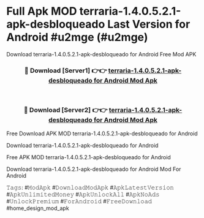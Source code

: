 # Full Apk MOD terraria-1.4.0.5.2.1-apk-desbloqueado Last Version for Android #u2mge (#u2mge)
Download terraria-1.4.0.5.2.1-apk-desbloqueado for Android Free Mod APK

<div align="center">
<h3>🔴 Download [Server1] 👉👉 <a href="https://apps.libra.edu.pl?title=terraria-1.4.0.5.2.1-apk-desbloqueado&ref=18F">terraria-1.4.0.5.2.1-apk-desbloqueado for Android Mod Apk</a></h3><br>

<h3>🔴 Download [Server2] 👉👉 <a href="https://apps.libra.edu.pl?title=terraria-1.4.0.5.2.1-apk-desbloqueado&ref=18F">terraria-1.4.0.5.2.1-apk-desbloqueado for Android Mod Apk</a></h3>
</div>


Free Download APK MOD terraria-1.4.0.5.2.1-apk-desbloqueado for Android

Download terraria-1.4.0.5.2.1-apk-desbloqueado for Android 

Free APK MOD terraria-1.4.0.5.2.1-apk-desbloqueado for Android 

Download terraria-1.4.0.5.2.1-apk-desbloqueado for Android Mod For Android

𝚃𝚊𝚐𝚜: #𝙼𝚘𝚍𝙰𝚙𝚔 #𝙳𝚘𝚠𝚗𝚕𝚘𝚊𝚍𝙼𝚘𝚍𝙰𝚙𝚔 #𝙰𝚙𝚔𝙻𝚊𝚝𝚎𝚜𝚝𝚅𝚎𝚛𝚜𝚒𝚘𝚗 #𝙰𝚙𝚔𝚄𝚗𝚕𝚒𝚖𝚒𝚝𝚎𝚍𝙼𝚘𝚗𝚎𝚢 #𝙰𝚙𝚔𝚄𝚗𝚕𝚘𝚌𝚔𝙰𝚕𝚕 #𝙰𝚙𝚔𝙽𝚘𝙰𝚍𝚜 #𝚄𝚗𝚕𝚘𝚌𝚔𝙿𝚛𝚎𝚖𝚒𝚞𝚖 #𝙵𝚘𝚛𝙰𝚗𝚍𝚛𝚘𝚒𝚍 #𝙵𝚛𝚎𝚎𝙳𝚘𝚠𝚗𝚕𝚘𝚊𝚍 #home_design_mod_apk